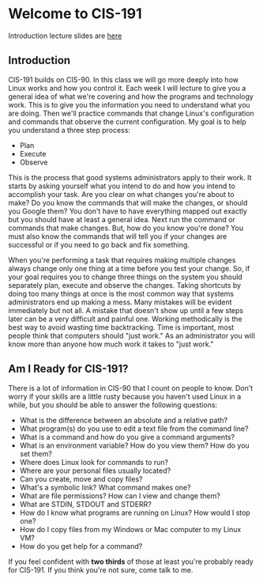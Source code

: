 # Welcome to CIS-191 

Introduction lecture slides are [here](https://docs.google.com/presentation/d/1uOAWM1pP4gSxS_XeRgOt1i1HAfQoCbQ5NBgJfYRvrOU/edit?usp=sharing) 

## Introduction  

CIS-191 builds on CIS-90. In this class we will go more deeply into how Linux works and how you control it. Each week I will lecture to give you a general idea of what we're covering and how the programs and technology work. This is to give you the information you need to understand what you are doing. Then we'll practice commands that change Linux's configuration and commands that observe the current configuration. My goal is to help you understand a three step process:

- Plan
- Execute
- Observe

This is the process that good systems administrators apply to their work. It starts by asking yourself what you intend to do and how you intend to accomplish your task. Are you clear on what changes you're about to make? Do you know the commands that will make the changes, or should you Google them? You don't have to have everything mapped out exactly but you should have at least a general idea. Next run the command or commands that make changes. But, how do you know you're done? You must also know the commands that will tell you if your changes are successful or if you need to go back and fix something.

When you're performing a task that requires making multiple changes always change only one thing at a time before you test your change. So, if your goal requires you to change three things on the system you should separately plan, execute and observe the changes. Taking shortcuts by doing too many things at once is the most common way that systems administrators end up making a mess. Many mistakes will be evident immediately but not all. A mistake that doesn't show up until a few steps later can be a very difficult and painful one. Working methodically is the best way to avoid wasting time backtracking. Time is important, most people think that computers should "just work." As an administrator you will know more than anyone how much work it takes to "just work."

## Am I Ready for CIS-191?

There is a lot of information in CIS-90 that I count on people to know. Don't worry if your skills are a little rusty because you haven't used Linux in a while, but you should be able to answer the following questions:

- What is the difference between an  absolute and a relative path?
- What program(s) do you use to edit a text file from the command line?
- What is a command and how do you give a command arguments?
- What is an environment variable? How do you view them? How do you set them?
- Where does Linux look for commands to run?
- Where are your personal files usually located?
- Can you create, move and copy files?
- What's a symbolic link? What command makes one?
- What are file permissions? How can I view and change them?
- What are STDIN, STDOUT and STDERR? 
- How do I know what programs are running on Linux? How would I stop one?
- How do I copy files from my Windows or Mac computer to my Linux VM?
- How do you get help for a command?

If you feel confident with **two thirds** of those at least you're probably ready for CIS-191. If you think you're not sure, come talk to me.

